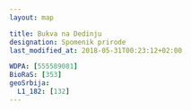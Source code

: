 ```yaml
---
layout: map

title: Bukva na Dedinju
designation: Spomenik prirode
last_modified_at: 2018-05-31T00:23:12+02:00

WDPA: [555589081]
BioRaS: [353]
geoSrbija:
  L1_182: [132]
---
```

